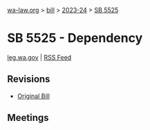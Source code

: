 [wa-law.org](/) > [bill](/bill/) > [2023-24](/bill/2023-24/) > [SB 5525](/bill/2023-24/sb/5525/)

# SB 5525 - Dependency
[leg.wa.gov](https://app.leg.wa.gov/billsummary?BillNumber=5525&Year=2023&Initiative=false) | [RSS Feed](./rss.xml)

## Revisions
* [Original Bill](1/)

## Meetings